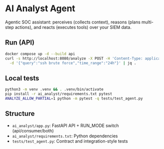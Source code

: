 # AI Analyst Agent

Agentic SOC assistant: perceives (collects context), reasons (plans multi-step actions), and reacts (executes tools) over your SIEM data.

## Run (API)
```bash
docker compose up -d --build api
curl -s http://localhost:8080/analyze -X POST -H 'Content-Type: application/json' \
  -d '{"query":"ssh brute force","time_range":"24h"}' | jq .
```

## Local tests
```bash
python3 -m venv .venv && . .venv/bin/activate
pip install -r ai_analyst/requirements.txt pytest
ANALYZE_ALLOW_PARTIAL=1 python -m pytest -q tests/test_agent.py
```

## Structure
- `ai_analyst/app.py`: FastAPI API + RUN_MODE switch (api/consumer/both)
- `ai_analyst/requirements.txt`: Python dependencies
- `tests/test_agent.py`: Contract and integration-style tests


